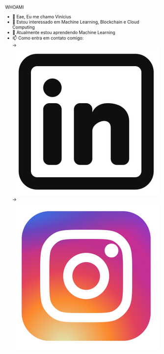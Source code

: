 WHOAMI

- 👋 Eae, Eu me chamo Vinícius
- 👀 Estou interessado em Machine Learning, Blockchain e Cloud Computing
- 🌱 Atualmente estou aprendendo Machine Learning
- 📫 Como entra em contato comigo:<br/>
        <div>->
            <a href="https://www.linkedin.com/">
              ![Linkedin](./Img/linkedin.svg)
            </a>
        </div>
        <div>-> 
            <a href="https://www.Instagram.com/">
              ![Instagram](./Img/instagram.svg)
            </a>
        </div>
      

<!---
Royalr4z/Royalr4z is a ✨ special ✨ repository because its `README.md` (this file) appears on your GitHub profile.
You can click the Preview link to take a look at your changes.
--->
